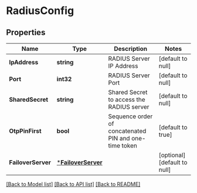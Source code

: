 # RadiusConfig

## Properties
Name | Type | Description | Notes
------------ | ------------- | ------------- | -------------
**IpAddress** | **string** | RADIUS Server IP Address | [default to null]
**Port** | **int32** | RADIUS Server Port | [default to null]
**SharedSecret** | **string** | Shared Secret to access the RADIUS server | [default to null]
**OtpPinFirst** | **bool** | Sequence order of concatenated PIN and one-time token | [default to true]
**FailoverServer** | [***FailoverServer**](FailoverServer.md) |  | [optional] [default to null]

[[Back to Model list]](../README.md#documentation-for-models) [[Back to API list]](../README.md#documentation-for-api-endpoints) [[Back to README]](../README.md)

